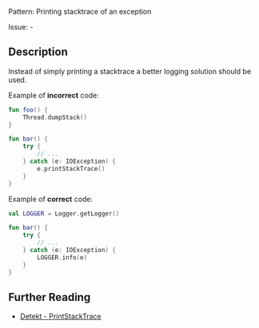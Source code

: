 Pattern: Printing stacktrace of an exception

Issue: -

## Description

Instead of simply printing a stacktrace a better logging solution should be used.

Example of **incorrect** code:

```kotlin
fun foo() {
    Thread.dumpStack()
}

fun bar() {
    try {
        // ...
    } catch (e: IOException) {
        e.printStackTrace()
    }
}
```

Example of **correct** code:

```kotlin
val LOGGER = Logger.getLogger()

fun bar() {
    try {
        // ...
    } catch (e: IOException) {
        LOGGER.info(e)
    }
}
```

## Further Reading

* [Detekt - PrintStackTrace](https://arturbosch.github.io/detekt/exceptions.html#printstacktrace)